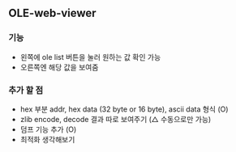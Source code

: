 ## OLE-web-viewer

### 기능
- 왼쪽에 ole list 버튼을 눌러 원하는 값 확인 가능
- 오른쪽엔 해당 값을 보여줌

### 추가 할 점
- hex 부분 addr, hex data (32 byte or 16 byte), ascii data 형식 (O)
- zlib encode, decode 결과 따로 보여주기 (△ 수동으로만 가능)
- 덤프 기능 추가 (O)
- 최적화 생각해보기
